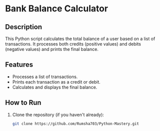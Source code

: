 # Bank Balance Calculator

## Description
This Python script calculates the total balance of a user based on a list of transactions. It processes both credits (positive values) and debits (negative values) and prints the final balance.

## Features
- Processes a list of transactions.
- Prints each transaction as a credit or debit.
- Calculates and displays the final balance.

## How to Run
1. Clone the repository (if you haven't already):
   ```bash
   git clone https://github.com/Rumsha703/Python-Mastery.git